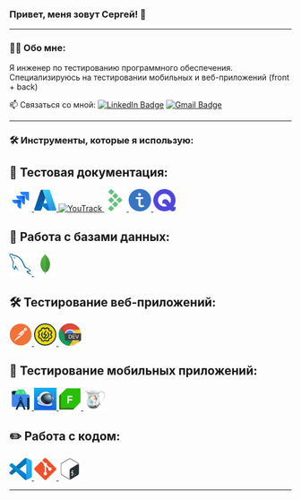 ### Привет, меня зовут Сергей! 👋

---

### 👨‍💻 Обо мне:

Я инженер по тестированию программного обеспечения. Специализируюсь на тестировании мобильных и веб-приложений (front + back)

📫 Связаться со мной: [![LinkedIn Badge](https://img.shields.io/badge/-@vinokurovss-blue?style=flat&logo=LinkedIn&logoColor=white)](https://www.linkedin.com/in/vinokurovss/) [![Gmail Badge](https://img.shields.io/badge/-Gmail-red?style=flat&logo=Gmail&logoColor=white)](mailto:s.vinokurov@gmail.com)

---

### 🛠 Инструменты, которые я использую:

## 📁 Тестовая документация:
<div>
  <a href="https://www.atlassian.com/software/jira" target="_blank"> <img src="https://github.com/devicons/devicon/blob/master/icons/jira/jira-original.svg" alt="Jira" width="40" height="40"/> </a> <a href="https://azure.microsoft.com/ru-ru/" target="_blank"> <img src="https://github.com/devicons/devicon/blob/master/icons/azure/azure-original.svg" alt="Azure" width="40" height="40"/> </a> <a href="https://youtrack.jetbrains.com/" target="_blank"> <img src="https://camo.githubusercontent.com/7571d880c64bd298b295e16456a57fbab5ce595b786e2a52e2102a47e4ea0a0d/68747470733a2f2f75706c6f61642e77696b696d656469612e6f72672f77696b6970656469612f636f6d6d6f6e732f7468756d622f382f38642f596f75547261636b5f49636f6e2e7376672f3130323470782d596f75547261636b5f49636f6e2e7376672e706e673f3230323030383033303832323438" alt="YouTrack" width="40" height="40"/> </a> <a href="https://www.testrail.com/" target="_blank"> <img src="https://github.com/VinokurovSS/VinokurovSS/blob/main/icons/testrail.svg" alt="TestRail" width="40" height="40"/> </a> <a href="https://testit.software/" target="_blank"> <img src="https://github.com/VinokurovSS/VinokurovSS/blob/main/icons/testit.svg" alt="Test IT" width="40" height="40"/> </a> <a href="https://qase.io/" target="_blank"> <img src="https://github.com/VinokurovSS/VinokurovSS/blob/main/icons/qase.svg" alt="Qase" width="40" height="40"/> </a>
</div>

## 💾 Работа с базами данных:
<div>
  <a href="https://www.mysql.com/" target="_blank"> <img src="https://github.com/VinokurovSS/VinokurovSS/blob/main/icons/mysql.svg" alt="MySQL" width="40" height="40"/> </a> <a href="https://www.mongodb.com/" target="_blank"> <img src="https://github.com/VinokurovSS/VinokurovSS/blob/main/icons/mongodb.svg" alt="MongoDB" width="40" height="40"/> </a>
</div>

## 🛠 Тестирование веб-приложений:
<div>
  <a href="https://www.postman.com/" target="_blank"> <img src="https://github.com/VinokurovSS/VinokurovSS/blob/main/icons/postman.svg" alt="Postman" width="40" height="40"/> </a> <a href="https://www.soapui.org/" target="_blank"> <img src="https://github.com/VinokurovSS/VinokurovSS/blob/main/icons/soapui.svg" alt="SoapUI" width="40" height="40"/> </a> <a href="https://developer.chrome.com/docs/devtools" target="_blank"> <img src="https://github.com/VinokurovSS/VinokurovSS/blob/main/icons/devtools.svg" alt="DevTools" width="40" height="40"/> </a> 
</div>

## 📱 Тестирование мобильных приложений:
<div>
  <a href="https://developer.android.com/studio" target="_blank"> <img src="https://github.com/VinokurovSS/VinokurovSS/blob/main/icons/androidstudio.svg" alt="Android Studio" width="40" height="40"/> </a> <a href="https://proxyman.io/" target="_blank"> <img src="https://github.com/VinokurovSS/VinokurovSS/blob/main/icons/proxyman.jpg" alt="Proxyman" width="40" height="40"/> </a> <a href="https://www.telerik.com/fiddler" target="_blank"> <img src="https://github.com/VinokurovSS/VinokurovSS/blob/main/icons/fiddler.svg" alt="Fiddler" width="40" height="40"/> </a> <a href="https://www.charlesproxy.com/" target="_blank"> <img src="https://github.com/VinokurovSS/VinokurovSS/blob/main/icons/charles.png" alt="Charles" width="40" height="40"/> </a>
</div>

## ✏️ Работа с кодом:
<div>
  <a href="https://code.visualstudio.com/" target="_blank"> <img src="https://github.com/VinokurovSS/VinokurovSS/blob/main/icons/vscode.svg" alt="Visual Studio Code" width="40" height="40"/> </a> <a href="https://git-scm.com/" target="_blank"> <img src="https://github.com/VinokurovSS/VinokurovSS/blob/main/icons/git.svg" alt="Git" width="40" height="40"/> </a> <a href="https://www.gnu.org/software/bash/" target="_blank"> <img src="https://github.com/VinokurovSS/VinokurovSS/blob/main/icons/bash.svg" alt="Bash" width="40" height="40"/> </a>
</div>

---

### 